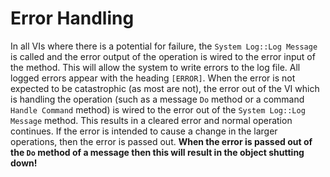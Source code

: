 # Error Handling

In all VIs where there is a potential for failure, the ``System Log::Log Message`` is called and the error output of the operation is wired to the error input of the method.  This will allow the system to write errors to the log file.  All logged errors appear with the heading ``[ERROR]``.  When the error is not expected to be catastrophic (as most are not), the error out of the VI which is handling the operation (such as a message ``Do`` method or a command ``Handle Command`` method) is wired to the error out of the ``System Log::Log Message`` method.  This results in a cleared error and normal operation continues.  If the error is intended to cause a change in the larger operations, then the error is passed out.  **When the error is passed out of the ``Do`` method of a message then this will result in the object shutting down!**

